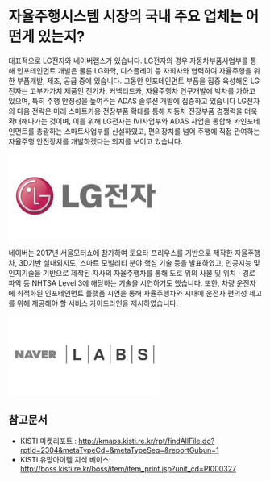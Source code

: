 # 자율주행시스템 시장의 국내 주요 업체는 어떤게 있는지?
 대표적으로 LG전자와 네이버랩스가 있습니다. 
 LG전자의 경우 자동차부품사업부를 통해 인포테인먼트 개발은 물론 LG화학, 디스플레이 등 자회사와 협력하여 자율주행을 위한 부품개발, 제조, 공급 중에 있습니다.
  그동안 인포테인먼트 부품을 집중 육성해온 LG전자는 고부가가치 제품인 전기차, 커넥티드카, 자율주행차 연구개발에 박차를 가하고 있으며, 특히 주행 안정성을 높여주는 ADAS 솔루션 개발에 집중하고 있습니다
LG전자의 다음 전략은 미래 스마트카용 전장부품 확대를 통해 자동차 전장부품 경쟁력을 더욱 확대해나가는 것이며, 이를 위해 LG전자는 IVI사업부와 ADAS 사업을 통합해 카인포테인먼트를 총괄하는 스마트사업부를 신설하였고, 편의장치를 넘어 주행에 직접 관여하는 자율주행 안전장치를 개발하겠다는 의지를 보이고 있습니다.

![ ](./images/자율주행시스템_Q13_1_2.PNG)
 
  네이버는 2017년 서울모터쇼에 참가하여 토요타 프리우스를 기반으로 제작한 자율주행차, 3D기반 실내외지도, 스마트 모빌리티 분야 핵심 기술 등을 발표하였고, 인공지능 및 인지기술을 기반으로 제작된 자사의 자율주행차를 통해 도로 위의 사물 및 위치ㆍ경로 파악 등 NHTSA Level 3에 해당하는 기술을 시연하기도 했습니다.
  또한, 차량 운전자에 최적화된 인포테인먼트 플랫폼 시연을 통해 자율주행차와
시대에 운전자 편의성 제고를 위해 제공해야 할 서비스 가이드라인을 제시하였습니다.

![ ](./images/자율주행시스템_Q13_1_2_.PNG) 


## 참고문서
- KISTI 마켓리포트 : http://kmaps.kisti.re.kr/rpt/findAllFile.do?rptId=2304&metaTypeCd=&metaTypeSeq=&reportGubun=1
- KISTI 유망아이템 지식 베이스: http://boss.kisti.re.kr/boss/item/item_print.jsp?unit_cd=PI000327

